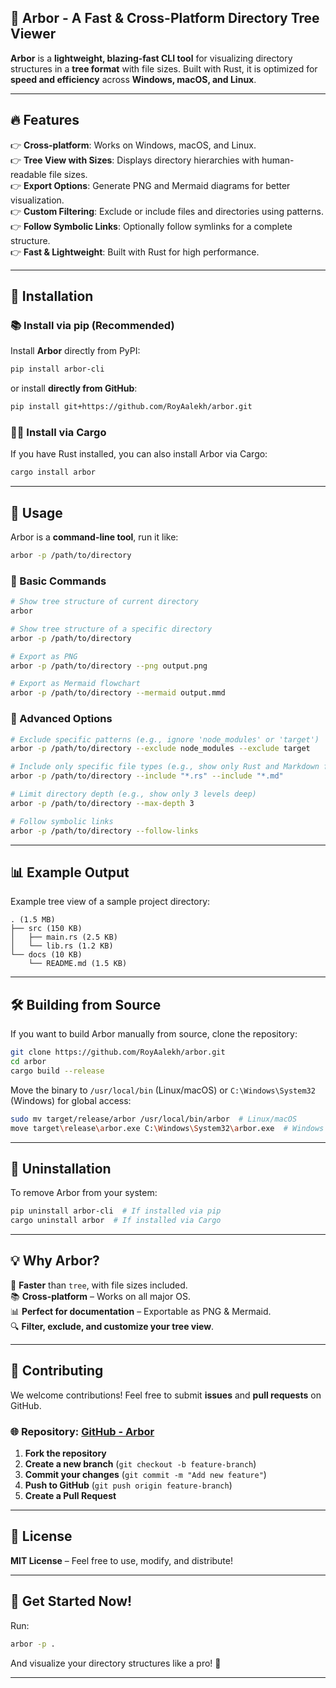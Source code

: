 ## 🌳 **Arbor - A Fast & Cross-Platform Directory Tree Viewer**

**Arbor** is a **lightweight, blazing-fast CLI tool** for visualizing directory structures in a **tree format** with file sizes. Built with Rust, it is optimized for **speed and efficiency** across **Windows, macOS, and Linux**.

---

## 🔥 **Features**
👉 **Cross-platform**: Works on Windows, macOS, and Linux.  
👉 **Tree View with Sizes**: Displays directory hierarchies with human-readable file sizes.  
👉 **Export Options**: Generate PNG and Mermaid diagrams for better visualization.  
👉 **Custom Filtering**: Exclude or include files and directories using patterns.  
👉 **Follow Symbolic Links**: Optionally follow symlinks for a complete structure.  
👉 **Fast & Lightweight**: Built with Rust for high performance.

---

## 🚀 **Installation**

### **📚 Install via pip (Recommended)**
Install **Arbor** directly from PyPI:
```sh
pip install arbor-cli
```
or install **directly from GitHub**:
```sh
pip install git+https://github.com/RoyAalekh/arbor.git
```

### **🧜🏻 Install via Cargo**
If you have Rust installed, you can also install Arbor via Cargo:
```sh
cargo install arbor
```

---

## 📂 **Usage**
Arbor is a **command-line tool**, run it like:
```sh
arbor -p /path/to/directory
```

### **🔹 Basic Commands**
```sh
# Show tree structure of current directory
arbor

# Show tree structure of a specific directory
arbor -p /path/to/directory

# Export as PNG
arbor -p /path/to/directory --png output.png

# Export as Mermaid flowchart
arbor -p /path/to/directory --mermaid output.mmd
```

### **🔹 Advanced Options**
```sh
# Exclude specific patterns (e.g., ignore 'node_modules' or 'target')
arbor -p /path/to/directory --exclude node_modules --exclude target

# Include only specific file types (e.g., show only Rust and Markdown files)
arbor -p /path/to/directory --include "*.rs" --include "*.md"

# Limit directory depth (e.g., show only 3 levels deep)
arbor -p /path/to/directory --max-depth 3

# Follow symbolic links
arbor -p /path/to/directory --follow-links
```

---

## 📊 **Example Output**
Example tree view of a sample project directory:

```
. (1.5 MB)
├── src (150 KB)
│   ├── main.rs (2.5 KB)
│   └── lib.rs (1.2 KB)
└── docs (10 KB)
    └── README.md (1.5 KB)
```

---

## 🛠 **Building from Source**
If you want to build Arbor manually from source, clone the repository:
```sh
git clone https://github.com/RoyAalekh/arbor.git
cd arbor
cargo build --release
```
Move the binary to `/usr/local/bin` (Linux/macOS) or `C:\Windows\System32` (Windows) for global access:
```sh
sudo mv target/release/arbor /usr/local/bin/arbor  # Linux/macOS
move target\release\arbor.exe C:\Windows\System32\arbor.exe  # Windows
```

---

## 🔄 **Uninstallation**
To remove Arbor from your system:
```sh
pip uninstall arbor-cli  # If installed via pip
cargo uninstall arbor  # If installed via Cargo
```

---

## 💡 **Why Arbor?**
🚀 **Faster** than `tree`, with file sizes included.  
📚 **Cross-platform** – Works on all major OS.  
📊 **Perfect for documentation** – Exportable as PNG & Mermaid.  
🔍 **Filter, exclude, and customize your tree view**.

---

## 💖 **Contributing**
We welcome contributions! Feel free to submit **issues** and **pull requests** on GitHub.

### **🌐 Repository**: [GitHub - Arbor](https://github.com/RoyAalekh/arbor)

1. **Fork the repository**
2. **Create a new branch** (`git checkout -b feature-branch`)
3. **Commit your changes** (`git commit -m "Add new feature"`)
4. **Push to GitHub** (`git push origin feature-branch`)
5. **Create a Pull Request**

---

## 🐝 **License**
**MIT License** – Feel free to use, modify, and distribute!

---

## 🎉 **Get Started Now!**
Run:
```sh
arbor -p .
```
And visualize your directory structures like a pro! 🚀

---


